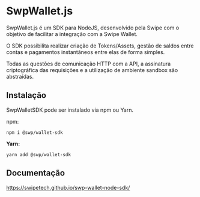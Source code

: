 # SwpWallet.js

SwpWallet.js é um SDK para NodeJS, desenvolvido pela Swipe com o objetivo de facilitar a integração com a Swipe Wallet.

O SDK possibilita realizar criação de Tokens/Assets, gestão de saldos entre contas e pagamentos instantâneos entre elas de forma simples.

Todas as questões de comunicação HTTP com a API, a assinatura criptográfica das requisições e a utilização de ambiente sandbox são abstraídas.

## Instalação

SwpWalletSDK pode ser instalado via npm ou Yarn.

npm:

```
npm i @swp/wallet-sdk
```

**Yarn:**

```
yarn add @swp/wallet-sdk
```

## Documentação

https://swipetech.github.io/swp-wallet-node-sdk/